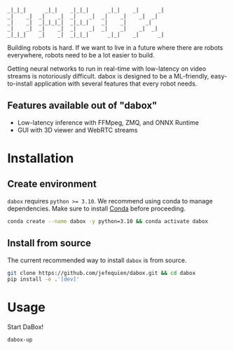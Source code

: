 ```
_|_|_|      _|_|    _|_|_|      _|_|    _|      _| 
_|    _|  _|    _|  _|    _|  _|    _|    _|  _|   
_|    _|  _|_|_|_|  _|_|_|    _|    _|      _|     
_|    _|  _|    _|  _|    _|  _|    _|    _|  _|   
_|_|_|    _|    _|  _|_|_|      _|_|    _|      _| 
```

Building robots is hard. If we want to live in a future where there are robots everywhere, robots need to be a lot easier to build.

Getting neural networks to run in real-time with low-latency on video streams is notoriously difficult. dabox is designed to be a ML-friendly, easy-to-install application with several features that every robot needs.

## Features available out of "dabox"
- Low-latency inference with FFMpeg, ZMQ, and ONNX Runtime
- GUI with 3D viewer and WebRTC streams

# Installation

## Create environment

`dabox` requires `python >= 3.10`. We recommend using conda to manage dependencies. Make sure to install [Conda](https://docs.conda.io/miniconda.html) before proceeding.

```bash
conda create --name dabox -y python=3.10 && conda activate dabox
```

## Install from source

The current recommended way to install `dabox` is from source.

```bash
git clone https://github.com/jefequien/dabox.git && cd dabox
pip install -e .'[dev]'
```

# Usage

Start DaBox!
```bash
dabox-up
```
